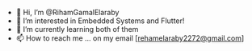 - 👋 Hi, I’m @RihamGamalElaraby
- 👀 I’m interested in Embedded Systems and Flutter!
- 🌱 I’m currently learning both of them 
- 📫 How to reach me ... on my email [rehamelaraby2272@gmail.com]


<!---
RihamGamalElaraby/RihamGamalElaraby is a ✨ special ✨ repository because its `README.md` (this file) appears on your GitHub profile.
You can click the Preview link to take a look at your changes.
--->
